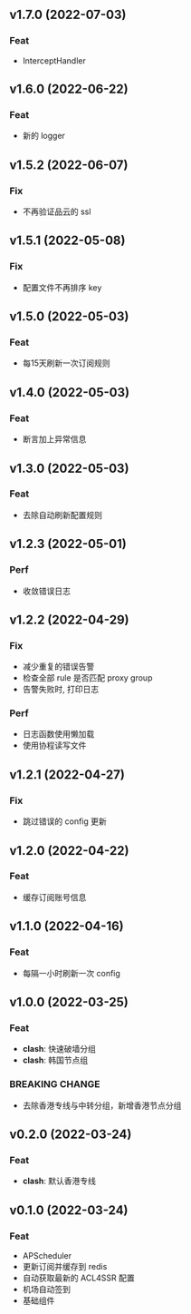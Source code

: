 ## v1.7.0 (2022-07-03)

### Feat

- InterceptHandler

## v1.6.0 (2022-06-22)

### Feat

- 新的 logger

## v1.5.2 (2022-06-07)

### Fix

- 不再验证品云的 ssl

## v1.5.1 (2022-05-08)

### Fix

- 配置文件不再排序 key

## v1.5.0 (2022-05-03)

### Feat

- 每15天刷新一次订阅规则

## v1.4.0 (2022-05-03)

### Feat

- 断言加上异常信息

## v1.3.0 (2022-05-03)

### Feat

- 去除自动刷新配置规则

## v1.2.3 (2022-05-01)

### Perf

- 收敛错误日志

## v1.2.2 (2022-04-29)

### Fix

- 减少重复的错误告警
- 检查全部 rule 是否匹配 proxy group
- 告警失败时, 打印日志

### Perf

- 日志函数使用懒加载
- 使用协程读写文件

## v1.2.1 (2022-04-27)

### Fix

- 跳过错误的 config 更新

## v1.2.0 (2022-04-22)

### Feat

- 缓存订阅账号信息

## v1.1.0 (2022-04-16)

### Feat

- 每隔一小时刷新一次 config

## v1.0.0 (2022-03-25)

### Feat

- **clash**: 快速破墙分组
- **clash**: 韩国节点组

### BREAKING CHANGE

- 去除香港专线与中转分组，新增香港节点分组

## v0.2.0 (2022-03-24)

### Feat

- **clash**: 默认香港专线

## v0.1.0 (2022-03-24)

### Feat

- APScheduler
- 更新订阅并缓存到 redis
- 自动获取最新的 ACL4SSR 配置
- 机场自动签到
- 基础组件
